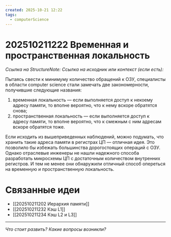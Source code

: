 ```yaml
---
created: 2025-10-21 12:22
tags:
  - computerScience
---
```

# 202510211222 Временная и пространственная локальность

*Ссылка на StructureNote:*
*Ссылка на исходник или контекст (если есть):*

Пытаясь свести к минимуму количество обращений к ОЗУ, специалисты в области computer science стали замечать две закономерности, получившие следующие названия:

1) временная локальность — если выполняется доступ к некоему адресу памяти, то вполне вероятно, что к нему вскоре обратятся снова;
2) пространственная локальность — если выполняется доступ к адресу памяти, то вполне вероятно, что к смежным с ним адресам вскоре обратятся тоже.

Если исходить из вышеприведенных наблюдений, можно подумать, что хранить такие адреса памяти в регистрах ЦП — отличная идея. Это позволило бы избежать большинства дорогостоящих операций с ОЗУ. Однако отраслевые инженеры не нашли надежного способа разработать микросхемы ЦП с достаточным количеством внутренних регистров. И тем не менее они обнаружили отличный способ опереться на временную и пространственную локальность.

# Связанные идеи

- [[202510211202 Иерархия памяти]]
- [[202510211232 Кэш L1]]
- [[202510211234 Кэш L2 и L3]]

---

*Что стоит развить? Какие вопросы возникли?*
